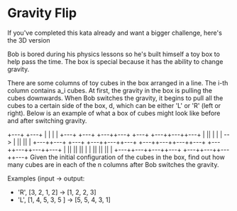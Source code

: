 # Gravity Flip

If you've completed this kata already and want a bigger challenge, here's the 3D version

Bob is bored during his physics lessons so he's built himself a toy box to help pass the time. The box is special because it has the ability to change gravity.

There are some columns of toy cubes in the box arranged in a line. The i-th column contains a_i cubes. At first, the gravity in the box is pulling the cubes downwards. When Bob switches the gravity, it begins to pull all the cubes to a certain side of the box, d, which can be either 'L' or 'R' (left or right). Below is an example of what a box of cubes might look like before and after switching gravity.

+---+ +---+
| | | |
+---+ +---+
+---++---+ +---+ +---++---++---+
| || | | | --> | || || |
+---++---+ +---+ +---++---++---+
+---++---++---++---+ +---++---++---++---+
| || || || | | || || || |
+---++---++---++---+ +---++---++---++---+
Given the initial configuration of the cubes in the box, find out how many cubes are in each of the n columns after Bob switches the gravity.

Examples (input -> output:

- 'R', [3, 2, 1, 2] -> [1, 2, 2, 3]
- 'L', [1, 4, 5, 3, 5 ] -> [5, 5, 4, 3, 1]
